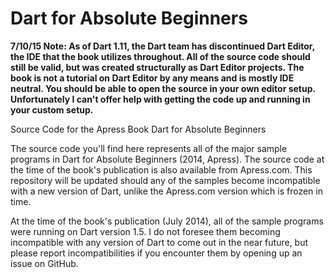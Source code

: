 Dart for Absolute Beginners
===========================

**7/10/15 Note: As of Dart 1.11, the Dart team has discontinued Dart Editor, the IDE that the book utilizes throughout. All of the source code should still be valid, but was created structurally as Dart Editor projects. The book is not a tutorial on Dart Editor by any means and is mostly IDE neutral. You should be able to open the source in your own editor setup. Unfortunately I can't offer help with getting the code up and running in your custom setup.**

Source Code for the Apress Book Dart for Absolute Beginners

The source code you'll find here represents all of the major sample programs in Dart for Absolute Beginners (2014, Apress). The source code at the time of the book's publication is also available from Apress.com.
This repository will be updated should any of the samples become incompatible with a new version of Dart, unlike the Apress.com version which is frozen in time.

At the time of the book's publication (July 2014), all of the sample programs were running on Dart version 1.5.  I do not foresee them becoming incompatible with any version of Dart to come out in the near future, but please report incompatibilities if you encounter them by opening up an issue on GitHub.
